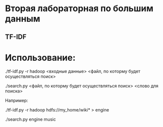 # Вторая лабораторная по большим данным

## TF-IDF

# Использование:

./tf-idf.py -r hadoop <входные данные> <файл, по которму будет осуществляться поиск>

./search.py <файл, по которму будет осуществляться поиск> <слово для поиска>

Например:

./tf-idf.py -r hadoop hdfs://my_home/wiki* > engine

./search.py engine music
